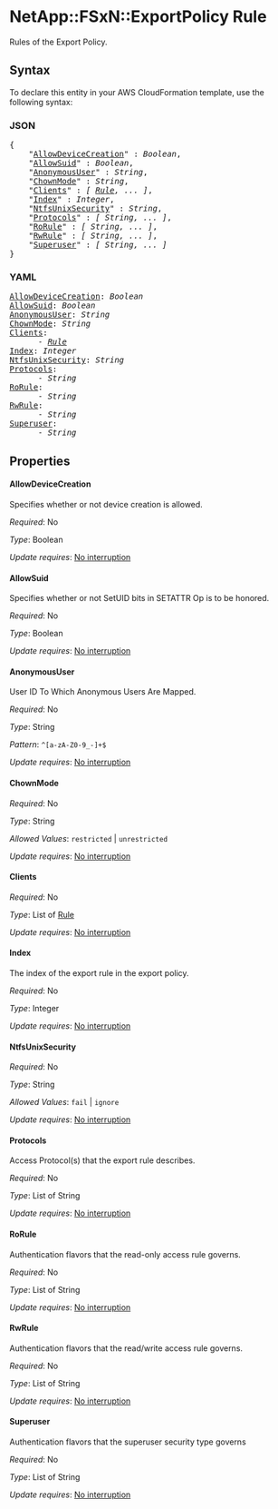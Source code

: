# NetApp::FSxN::ExportPolicy Rule

Rules of the Export Policy.

## Syntax

To declare this entity in your AWS CloudFormation template, use the following syntax:

### JSON

<pre>
{
    "<a href="#allowdevicecreation" title="AllowDeviceCreation">AllowDeviceCreation</a>" : <i>Boolean</i>,
    "<a href="#allowsuid" title="AllowSuid">AllowSuid</a>" : <i>Boolean</i>,
    "<a href="#anonymoususer" title="AnonymousUser">AnonymousUser</a>" : <i>String</i>,
    "<a href="#chownmode" title="ChownMode">ChownMode</a>" : <i>String</i>,
    "<a href="#clients" title="Clients">Clients</a>" : <i>[ <a href="rule.md">Rule</a>, ... ]</i>,
    "<a href="#index" title="Index">Index</a>" : <i>Integer</i>,
    "<a href="#ntfsunixsecurity" title="NtfsUnixSecurity">NtfsUnixSecurity</a>" : <i>String</i>,
    "<a href="#protocols" title="Protocols">Protocols</a>" : <i>[ String, ... ]</i>,
    "<a href="#rorule" title="RoRule">RoRule</a>" : <i>[ String, ... ]</i>,
    "<a href="#rwrule" title="RwRule">RwRule</a>" : <i>[ String, ... ]</i>,
    "<a href="#superuser" title="Superuser">Superuser</a>" : <i>[ String, ... ]</i>
}
</pre>

### YAML

<pre>
<a href="#allowdevicecreation" title="AllowDeviceCreation">AllowDeviceCreation</a>: <i>Boolean</i>
<a href="#allowsuid" title="AllowSuid">AllowSuid</a>: <i>Boolean</i>
<a href="#anonymoususer" title="AnonymousUser">AnonymousUser</a>: <i>String</i>
<a href="#chownmode" title="ChownMode">ChownMode</a>: <i>String</i>
<a href="#clients" title="Clients">Clients</a>: <i>
      - <a href="rule.md">Rule</a></i>
<a href="#index" title="Index">Index</a>: <i>Integer</i>
<a href="#ntfsunixsecurity" title="NtfsUnixSecurity">NtfsUnixSecurity</a>: <i>String</i>
<a href="#protocols" title="Protocols">Protocols</a>: <i>
      - String</i>
<a href="#rorule" title="RoRule">RoRule</a>: <i>
      - String</i>
<a href="#rwrule" title="RwRule">RwRule</a>: <i>
      - String</i>
<a href="#superuser" title="Superuser">Superuser</a>: <i>
      - String</i>
</pre>

## Properties

#### AllowDeviceCreation

Specifies whether or not device creation is allowed.

_Required_: No

_Type_: Boolean

_Update requires_: [No interruption](https://docs.aws.amazon.com/AWSCloudFormation/latest/UserGuide/using-cfn-updating-stacks-update-behaviors.html#update-no-interrupt)

#### AllowSuid

Specifies whether or not SetUID bits in SETATTR Op is to be honored.

_Required_: No

_Type_: Boolean

_Update requires_: [No interruption](https://docs.aws.amazon.com/AWSCloudFormation/latest/UserGuide/using-cfn-updating-stacks-update-behaviors.html#update-no-interrupt)

#### AnonymousUser

User ID To Which Anonymous Users Are Mapped.

_Required_: No

_Type_: String

_Pattern_: <code>^[a-zA-Z0-9_-]+$</code>

_Update requires_: [No interruption](https://docs.aws.amazon.com/AWSCloudFormation/latest/UserGuide/using-cfn-updating-stacks-update-behaviors.html#update-no-interrupt)

#### ChownMode

_Required_: No

_Type_: String

_Allowed Values_: <code>restricted</code> | <code>unrestricted</code>

_Update requires_: [No interruption](https://docs.aws.amazon.com/AWSCloudFormation/latest/UserGuide/using-cfn-updating-stacks-update-behaviors.html#update-no-interrupt)

#### Clients

_Required_: No

_Type_: List of <a href="rule.md">Rule</a>

_Update requires_: [No interruption](https://docs.aws.amazon.com/AWSCloudFormation/latest/UserGuide/using-cfn-updating-stacks-update-behaviors.html#update-no-interrupt)

#### Index

The index of the export rule in the export policy.

_Required_: No

_Type_: Integer

_Update requires_: [No interruption](https://docs.aws.amazon.com/AWSCloudFormation/latest/UserGuide/using-cfn-updating-stacks-update-behaviors.html#update-no-interrupt)

#### NtfsUnixSecurity

_Required_: No

_Type_: String

_Allowed Values_: <code>fail</code> | <code>ignore</code>

_Update requires_: [No interruption](https://docs.aws.amazon.com/AWSCloudFormation/latest/UserGuide/using-cfn-updating-stacks-update-behaviors.html#update-no-interrupt)

#### Protocols

Access Protocol(s) that the export rule describes.

_Required_: No

_Type_: List of String

_Update requires_: [No interruption](https://docs.aws.amazon.com/AWSCloudFormation/latest/UserGuide/using-cfn-updating-stacks-update-behaviors.html#update-no-interrupt)

#### RoRule

Authentication flavors that the read-only access rule governs.

_Required_: No

_Type_: List of String

_Update requires_: [No interruption](https://docs.aws.amazon.com/AWSCloudFormation/latest/UserGuide/using-cfn-updating-stacks-update-behaviors.html#update-no-interrupt)

#### RwRule

Authentication flavors that the read/write access rule governs.

_Required_: No

_Type_: List of String

_Update requires_: [No interruption](https://docs.aws.amazon.com/AWSCloudFormation/latest/UserGuide/using-cfn-updating-stacks-update-behaviors.html#update-no-interrupt)

#### Superuser

Authentication flavors that the superuser security type governs

_Required_: No

_Type_: List of String

_Update requires_: [No interruption](https://docs.aws.amazon.com/AWSCloudFormation/latest/UserGuide/using-cfn-updating-stacks-update-behaviors.html#update-no-interrupt)

